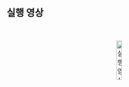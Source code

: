 ## 실행 영상 
<br/>
<p align="center">
<img width="15%" alt="실행 영상" src="https://github.com/user-attachments/assets/f6acccfd-db27-4447-af27-2dd382e1114b">
</p>
